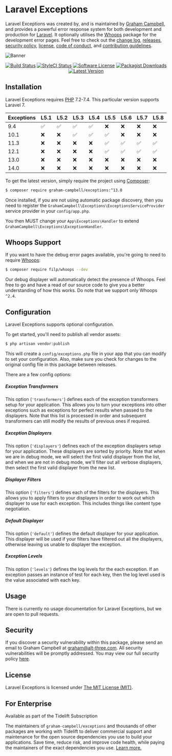 Laravel Exceptions
==================

Laravel Exceptions was created by, and is maintained by [Graham Campbell](https://github.com/GrahamCampbell), and provides a powerful error response system for both development and production for [Laravel](http://laravel.com). It optionally utilises the [Whoops](https://github.com/filp/whoops) package for the development error pages. Feel free to check out the [change log](CHANGELOG.md), [releases](https://github.com/GrahamCampbell/Laravel-Exceptions/releases), [security policy](https://github.com/GrahamCampbell/Laravel-Exceptions/security/policy), [license](LICENSE), [code of conduct](.github/CODE_OF_CONDUCT.md), and [contribution guidelines](.github/CONTRIBUTING.md).

![Banner](https://user-images.githubusercontent.com/2829600/71477346-60993680-27e1-11ea-881f-01ac5caaa169.png)

<p align="center">
<a href="https://github.com/GrahamCampbell/Laravel-Exceptions/actions?query=workflow%3ATests"><img src="https://img.shields.io/github/workflow/status/GrahamCampbell/Laravel-Exceptions/Tests?label=Tests&style=flat-square" alt="Build Status"></img></a>
<a href="https://github.styleci.io/repos/26882182"><img src="https://github.styleci.io/repos/26882182/shield" alt="StyleCI Status"></img></a>
<a href="LICENSE"><img src="https://img.shields.io/badge/license-MIT-brightgreen?style=flat-square" alt="Software License"></img></a>
<a href="https://packagist.org/packages/graham-campbell/exceptions"><img src="https://img.shields.io/packagist/dt/graham-campbell/exceptions?style=flat-square" alt="Packagist Downloads"></img></a>
<a href="https://github.com/GrahamCampbell/Laravel-Exceptions/releases"><img src="https://img.shields.io/github/release/GrahamCampbell/Laravel-Exceptions?style=flat-square" alt="Latest Version"></img></a>
</p>


## Installation

Laravel Exceptions requires [PHP](https://php.net) 7.2-7.4. This particular version supports Laravel 7.

| Exceptions | L5.1               | L5.2               | L5.3               | L5.4               | L5.5               | L5.6               | L5.7               | L5.8               | L6                 | L7                 |
|------------|--------------------|--------------------|--------------------|--------------------|--------------------|--------------------|--------------------|--------------------|--------------------|--------------------|
| 9.4        | :white_check_mark: | :white_check_mark: | :white_check_mark: | :white_check_mark: | :x:                | :x:                | :x:                | :x:                | :x:                | :x:                |
| 10.1       | :x:                | :x:                | :white_check_mark: | :white_check_mark: | :white_check_mark: | :x:                | :x:                | :x:                | :x:                | :x:                |
| 11.3       | :x:                | :x:                | :x:                | :x:                | :white_check_mark: | :white_check_mark: | :white_check_mark: | :white_check_mark: | :x:                | :x:                |
| 12.1       | :x:                | :x:                | :x:                | :x:                | :white_check_mark: | :white_check_mark: | :white_check_mark: | :white_check_mark: | :white_check_mark: | :x:                |
| 13.0       | :x:                | :x:                | :x:                | :x:                | :x:                | :x:                | :x:                | :x:                | :white_check_mark: | :x:                |
| 14.0       | :x:                | :x:                | :x:                | :x:                | :x:                | :x:                | :x:                | :x:                | :x:                | :white_check_mark: |

To get the latest version, simply require the project using [Composer](https://getcomposer.org):

```bash
$ composer require graham-campbell/exceptions:^13.0
```

Once installed, if you are not using automatic package discovery, then you need to register the `GrahamCampbell\Exceptions\ExceptionsServiceProvider` service provider in your `config/app.php`.

You then MUST change your `App\Exceptions\Handler` to extend `GrahamCampbell\Exceptions\ExceptionHandler`.


## Whoops Support

If you want to have the debug error pages available, you're going to need to require [Whoops](https://github.com/filp/whoops):

```bash
$ composer require filp/whoops --dev
```

Our debug displayer will automatically detect the presence of Whoops. Feel free to go and have a read of our source code to give you a better understanding of how this works. Do note that we support only Whoops `^2.4`.


## Configuration

Laravel Exceptions supports optional configuration.

To get started, you'll need to publish all vendor assets:

```bash
$ php artisan vendor:publish
```

This will create a `config/exceptions.php` file in your app that you can modify to set your configuration. Also, make sure you check for changes to the original config file in this package between releases.

There are a few config options:

##### Exception Transformers

This option (`'transformers'`) defines each of the exception transformers setup for your application. This allows you to turn your exceptions into other exceptions such as  exceptions for perfect results when passed to the displayers. Note that this list is processed in order and subsequent transformers can still modify the results of previous ones if required.

##### Exception Displayers

This option (`'displayers'`) defines each of the exception displayers setup for your application. These displayers are sorted by priority. Note that when we are in debug mode, we will select the first valid displayer from the list, and when we are not in debug mode, we'll filter out all verbose displayers, then select the first valid displayer from the new list.

##### Displayer Filters

This option (`'filters'`) defines each of the filters for the displayers. This allows you to apply filters to your displayers in order to work out which displayer to use for each exception. This includes things like content type negotiation.

##### Default Displayer

This option (`'default'`) defines the default displayer for your application. This displayer will be used if your filters have filtered out all the displayers, otherwise leaving us unable to displayer the exception.

##### Exception Levels

This option (`'levels'`) defines the log levels for the each exception. If an exception passes an instance of test for each key, then the log level used is the value associated with each key.


## Usage

There is currently no usage documentation for Laravel Exceptions, but we are open to pull requests.


## Security

If you discover a security vulnerability within this package, please send an email to Graham Campbell at graham@alt-three.com. All security vulnerabilities will be promptly addressed. You may view our full security policy [here](https://github.com/GrahamCampbell/Laravel-Exceptions/security/policy).


## License

Laravel Exceptions is licensed under [The MIT License (MIT)](LICENSE).


## For Enterprise

Available as part of the Tidelift Subscription

The maintainers of `graham-campbell/exceptions` and thousands of other packages are working with Tidelift to deliver commercial support and maintenance for the open source dependencies you use to build your applications. Save time, reduce risk, and improve code health, while paying the maintainers of the exact dependencies you use. [Learn more.](https://tidelift.com/subscription/pkg/packagist-graham-campbell-exceptions?utm_source=packagist-graham-campbell-exceptions&utm_medium=referral&utm_campaign=enterprise&utm_term=repo)
